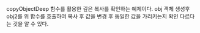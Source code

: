 copyObjectDeep 함수를 활용한 깊은 복사를 확인하는 예제이다.
obj 객체 생성후 obj2를 위 함수를 호출하여 복사 후
값을 변경 후 동일한 값을 가리키는지 확인
다르다는 것을 알 수 있다.
